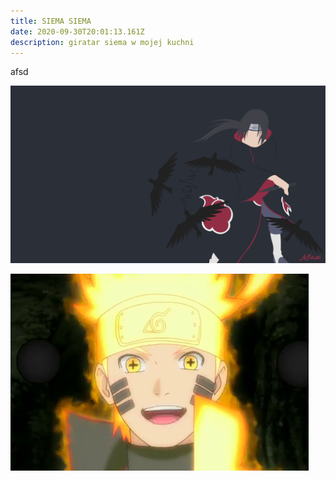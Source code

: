 ```yaml
---
title: SIEMA SIEMA
date: 2020-09-30T20:01:13.161Z
description: giratar siema w mojej kuchni
---
```

afsd

![kozak](itachi.png "Itachi")

![](avatar.png)